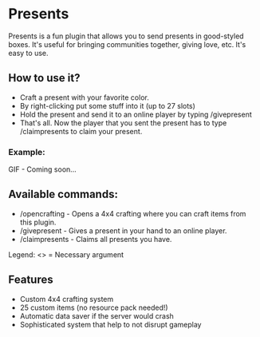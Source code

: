 # Presents

Presents is a fun plugin that allows you to send presents in good-styled boxes. It's useful for bringing communities together, giving love, etc. It's easy to use.

## How to use it?
- Craft a present with your favorite color.
- By right-clicking put some stuff into it (up to 27 slots)
- Hold the present and send it to an online player by typing /givepresent <Player>
- That's all. Now the player that you sent the present has to type /claimpresents to claim your present.

### Example:
GIF - Coming soon...

## Available commands:
- /opencrafting - Opens a 4x4 crafting where you can craft items from this plugin.
- /givepresent <Player> - Gives a present in your hand to an online player.
- /claimpresents - Claims all presents you have.
  
Legend: <> = Necessary argument

## Features
- Custom 4x4 crafting system
- 25 custom items (no resource pack needed!)
- Automatic data saver if the server would crash
- Sophisticated system that help to not disrupt gameplay
